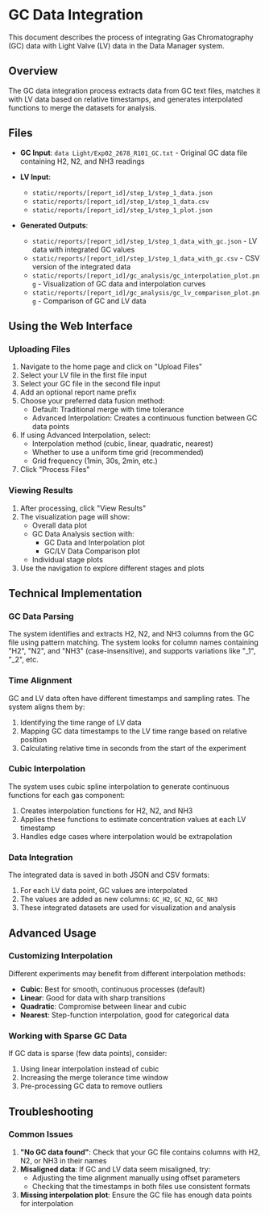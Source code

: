 # GC Data Integration

This document describes the process of integrating Gas Chromatography (GC) data with Light Valve (LV) data in the Data Manager system.

## Overview

The GC data integration process extracts data from GC text files, matches it with LV data based on relative timestamps, and generates interpolated functions to merge the datasets for analysis.

## Files

- **GC Input**: `data Light/Exp02_2678_R101_GC.txt` - Original GC data file containing H2, N2, and NH3 readings
- **LV Input**: 
  - `static/reports/[report_id]/step_1/step_1_data.json`
  - `static/reports/[report_id]/step_1/step_1_data.csv`
  - `static/reports/[report_id]/step_1/step_1_plot.json`

- **Generated Outputs**:
  - `static/reports/[report_id]/step_1/step_1_data_with_gc.json` - LV data with integrated GC values
  - `static/reports/[report_id]/step_1/step_1_data_with_gc.csv` - CSV version of the integrated data
  - `static/reports/[report_id]/gc_analysis/gc_interpolation_plot.png` - Visualization of GC data and interpolation curves
  - `static/reports/[report_id]/gc_analysis/gc_lv_comparison_plot.png` - Comparison of GC and LV data

## Using the Web Interface

### Uploading Files

1. Navigate to the home page and click on "Upload Files"
2. Select your LV file in the first file input
3. Select your GC file in the second file input
4. Add an optional report name prefix
5. Choose your preferred data fusion method:
   - Default: Traditional merge with time tolerance
   - Advanced Interpolation: Creates a continuous function between GC data points
6. If using Advanced Interpolation, select:
   - Interpolation method (cubic, linear, quadratic, nearest)
   - Whether to use a uniform time grid (recommended)
   - Grid frequency (1min, 30s, 2min, etc.)
7. Click "Process Files"

### Viewing Results

1. After processing, click "View Results"
2. The visualization page will show:
   - Overall data plot
   - GC Data Analysis section with:
     - GC Data and Interpolation plot
     - GC/LV Data Comparison plot
   - Individual stage plots
3. Use the navigation to explore different stages and plots

## Technical Implementation

### GC Data Parsing

The system identifies and extracts H2, N2, and NH3 columns from the GC file using pattern matching. The system looks for column names containing "H2", "N2", and "NH3" (case-insensitive), and supports variations like "_1", "_2", etc.

### Time Alignment

GC and LV data often have different timestamps and sampling rates. The system aligns them by:

1. Identifying the time range of LV data
2. Mapping GC data timestamps to the LV time range based on relative position
3. Calculating relative time in seconds from the start of the experiment

### Cubic Interpolation

The system uses cubic spline interpolation to generate continuous functions for each gas component:

1. Creates interpolation functions for H2, N2, and NH3
2. Applies these functions to estimate concentration values at each LV timestamp
3. Handles edge cases where interpolation would be extrapolation

### Data Integration

The integrated data is saved in both JSON and CSV formats:

1. For each LV data point, GC values are interpolated
2. The values are added as new columns: `GC_H2`, `GC_N2`, `GC_NH3`
3. These integrated datasets are used for visualization and analysis

## Advanced Usage

### Customizing Interpolation

Different experiments may benefit from different interpolation methods:
- **Cubic**: Best for smooth, continuous processes (default)
- **Linear**: Good for data with sharp transitions
- **Quadratic**: Compromise between linear and cubic
- **Nearest**: Step-function interpolation, good for categorical data

### Working with Sparse GC Data

If GC data is sparse (few data points), consider:
1. Using linear interpolation instead of cubic
2. Increasing the merge tolerance time window
3. Pre-processing GC data to remove outliers

## Troubleshooting

### Common Issues

1. **"No GC data found"**: Check that your GC file contains columns with H2, N2, or NH3 in their names
2. **Misaligned data**: If GC and LV data seem misaligned, try:
   - Adjusting the time alignment manually using offset parameters
   - Checking that the timestamps in both files use consistent formats
3. **Missing interpolation plot**: Ensure the GC file has enough data points for interpolation 